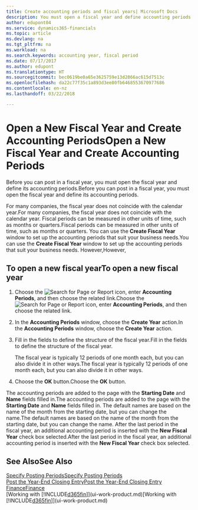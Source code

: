```yaml
---
title: Create accounting periods and fiscal years| Microsoft Docs
description: You must open a fiscal year and define accounting periods, before you can post in a fiscal year.
author: edupont04
ms.service: dynamics365-financials
ms.topic: article
ms.devlang: na
ms.tgt_pltfrm: na
ms.workload: na
ms.search.keywords: accounting year, fiscal period
ms.date: 07/17/2017
ms.author: edupont
ms.translationtype: HT
ms.sourcegitcommit: bec0619be0a65e3625759e13d2866ac615d7513c
ms.openlocfilehash: da22c77f35c1a893d3ee80fb6468553670977686
ms.contentlocale: en-nz
ms.lasthandoff: 03/22/2018

---
```

# <a name="open-a-new-fiscal-year-and-create-accounting-periods"></a><span data-ttu-id="14a55-103">Open a New Fiscal Year and Create Accounting Periods</span><span class="sxs-lookup"><span data-stu-id="14a55-103">Open a New Fiscal Year and Create Accounting Periods</span></span>
<span data-ttu-id="14a55-104">Before you can post in a fiscal year, you must open the fiscal year and define its accounting periods.</span><span class="sxs-lookup"><span data-stu-id="14a55-104">Before you can post in a fiscal year, you must open the fiscal year and define its accounting periods.</span></span>  

<span data-ttu-id="14a55-105">For many companies, the fiscal year does not coincide with the calendar year.</span><span class="sxs-lookup"><span data-stu-id="14a55-105">For many companies, the fiscal year does not coincide with the calendar year.</span></span> <span data-ttu-id="14a55-106">Fiscal periods can be measured in other units of time, such as months or quarters.</span><span class="sxs-lookup"><span data-stu-id="14a55-106">Fiscal periods can be measured in other units of time, such as months or quarters.</span></span> <span data-ttu-id="14a55-107">You can use the **Create Fiscal Year** window to set up the accounting periods that suit your business needs.</span><span class="sxs-lookup"><span data-stu-id="14a55-107">You can use the **Create Fiscal Year** window to set up the accounting periods that suit your business needs.</span></span> <span data-ttu-id="14a55-108">However,</span><span class="sxs-lookup"><span data-stu-id="14a55-108">However,</span></span>   

## <a name="to-open-a-new-fiscal-year"></a><span data-ttu-id="14a55-109">To open a new fiscal year</span><span class="sxs-lookup"><span data-stu-id="14a55-109">To open a new fiscal year</span></span>
1. <span data-ttu-id="14a55-110">Choose the ![Search for Page or Report](media/ui-search/search_small.png "Search for Page or Report icon") icon, enter **Accounting Periods**, and then choose the related link.</span><span class="sxs-lookup"><span data-stu-id="14a55-110">Choose the ![Search for Page or Report](media/ui-search/search_small.png "Search for Page or Report icon") icon, enter **Accounting Periods**, and then choose the related link.</span></span>
2. <span data-ttu-id="14a55-111">In the **Accounting Periods** window, choose the **Create Year** action.</span><span class="sxs-lookup"><span data-stu-id="14a55-111">In the **Accounting Periods** window, choose the **Create Year** action.</span></span>
3. <span data-ttu-id="14a55-112">Fill in the fields to define the structure of the fiscal year.</span><span class="sxs-lookup"><span data-stu-id="14a55-112">Fill in the fields to define the structure of the fiscal year.</span></span>

    <span data-ttu-id="14a55-113">The fiscal year is typically 12 periods of one month each, but you can also divide it in other ways.</span><span class="sxs-lookup"><span data-stu-id="14a55-113">The fiscal year is typically 12 periods of one month each, but you can also divide it in other ways.</span></span>
4. <span data-ttu-id="14a55-114">Choose the **OK** button.</span><span class="sxs-lookup"><span data-stu-id="14a55-114">Choose the **OK** button.</span></span>

<span data-ttu-id="14a55-115">The accounting periods are added to the page with the **Starting Date** and **Name** fields filled in.</span><span class="sxs-lookup"><span data-stu-id="14a55-115">The accounting periods are added to the page with the **Starting Date** and **Name** fields filled in.</span></span> <span data-ttu-id="14a55-116">The default names are based on the name of the month from the starting date, but you can change the name.</span><span class="sxs-lookup"><span data-stu-id="14a55-116">The default names are based on the name of the month from the starting date, but you can change the name.</span></span> <span data-ttu-id="14a55-117">After the last period in the fiscal year, an additional accounting period is inserted with the **New Fiscal Year** check box selected.</span><span class="sxs-lookup"><span data-stu-id="14a55-117">After the last period in the fiscal year, an additional accounting period is inserted with the **New Fiscal Year** check box selected.</span></span>  


## <a name="see-also"></a><span data-ttu-id="14a55-118">See Also</span><span class="sxs-lookup"><span data-stu-id="14a55-118">See Also</span></span>
[<span data-ttu-id="14a55-119">Specify Posting Periods</span><span class="sxs-lookup"><span data-stu-id="14a55-119">Specify Posting Periods</span></span>](finance-how-specify-posting-periods.md)  
[<span data-ttu-id="14a55-120">Post the Year-End Closing Entry</span><span class="sxs-lookup"><span data-stu-id="14a55-120">Post the Year-End Closing Entry</span></span>](year-how-post-year-end-close-entry.md)  
[<span data-ttu-id="14a55-121">Finance</span><span class="sxs-lookup"><span data-stu-id="14a55-121">Finance</span></span>](finance.md)  
<span data-ttu-id="14a55-122">[Working with [!INCLUDE[d365fin](includes/d365fin_md.md)]](ui-work-product.md)</span><span class="sxs-lookup"><span data-stu-id="14a55-122">[Working with [!INCLUDE[d365fin](includes/d365fin_md.md)]](ui-work-product.md)</span></span>

